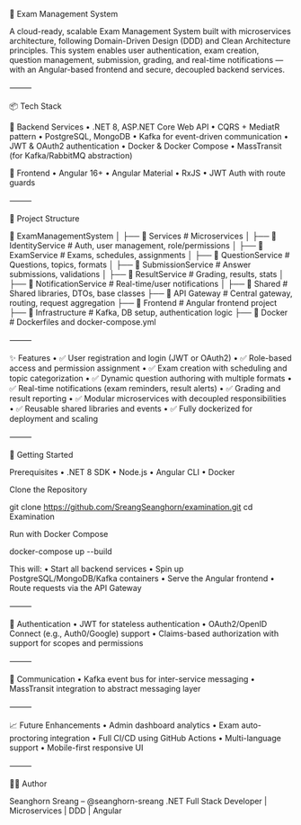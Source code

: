 
📘 Exam Management System

A cloud-ready, scalable Exam Management System built with microservices architecture, following Domain-Driven Design (DDD) and Clean Architecture principles. This system enables user authentication, exam creation, question management, submission, grading, and real-time notifications — with an Angular-based frontend and secure, decoupled backend services.

⸻

📦 Tech Stack

🔧 Backend Services
	•	.NET 8, ASP.NET Core Web API
	•	CQRS + MediatR pattern
	•	PostgreSQL, MongoDB
	•	Kafka  for event-driven communication
	•	JWT & OAuth2 authentication
	•	Docker & Docker Compose
	•	MassTransit (for Kafka/RabbitMQ abstraction)

🎨 Frontend
	•	Angular 16+
	•	Angular Material
	•	RxJS
	•	JWT Auth with route guards

⸻

🧱 Project Structure

📂 ExamManagementSystem
│
├── 📂 Services                # Microservices
│   ├── 📂 IdentityService        # Auth, user management, role/permissions
│   ├── 📂 ExamService            # Exams, schedules, assignments
│   ├── 📂 QuestionService        # Questions, topics, formats
│   ├── 📂 SubmissionService      # Answer submissions, validations
│   ├── 📂 ResultService          # Grading, results, stats
│   ├── 📂 NotificationService    # Real-time/user notifications
│
├── 📂 Shared                 # Shared libraries, DTOs, base classes
├── 📂 API Gateway            # Central gateway, routing, request aggregation
├── 📂 Frontend               # Angular frontend project
├── 📂 Infrastructure         # Kafka, DB setup, authentication logic
├── 📂 Docker                 # Dockerfiles and docker-compose.yml



⸻

✨ Features
	•	✅ User registration and login (JWT or OAuth2)
	•	✅ Role-based access and permission assignment
	•	✅ Exam creation with scheduling and topic categorization
	•	✅ Dynamic question authoring with multiple formats
	•	✅ Real-time notifications (exam reminders, result alerts)
	•	✅ Grading and result reporting
	•	✅ Modular microservices with decoupled responsibilities
	•	✅ Reusable shared libraries and events
	•	✅ Fully dockerized for deployment and scaling

⸻

🚀 Getting Started

Prerequisites
	•	.NET 8 SDK
	•	Node.js
	•	Angular CLI
	•	Docker

Clone the Repository

git clone https://github.com/SreangSeanghorn/examination.git
cd Examination

Run with Docker Compose

docker-compose up --build

This will:
	•	Start all backend services
	•	Spin up PostgreSQL/MongoDB/Kafka containers
	•	Serve the Angular frontend
	•	Route requests via the API Gateway

⸻

🔐 Authentication
	•	JWT for stateless authentication
	•	OAuth2/OpenID Connect (e.g., Auth0/Google) support
	•	Claims-based authorization with support for scopes and permissions

⸻

📨 Communication
	•	Kafka event bus for inter-service messaging
	•	MassTransit integration to abstract messaging layer

⸻

📈 Future Enhancements
	•	Admin dashboard analytics
	•	Exam auto-proctoring integration
	•	Full CI/CD using GitHub Actions
	•	Multi-language support
	•	Mobile-first responsive UI

⸻

🧑‍💻 Author

Seanghorn Sreang – @seanghorn-sreang
.NET Full Stack Developer | Microservices | DDD | Angular

